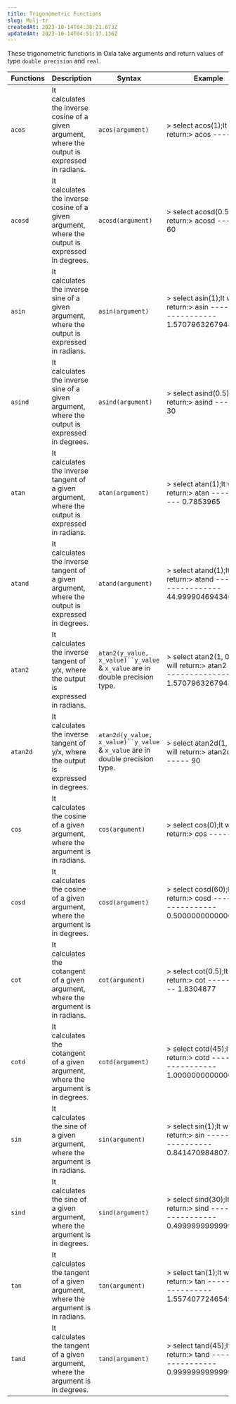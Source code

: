 ```yaml
---
title: Trigonometric Functions
slug: Mulj-tr
createdAt: 2023-10-14T04:38:21.673Z
updatedAt: 2023-10-14T04:51:17.136Z
---
```


These trigonometric functions in Oxla take arguments and return values of type `double precision` and `real`.

| **Functions** | **Description**                                                                                  | **Syntax**                                                                    | **Example**                                                                                                |
| ------------- | ------------------------------------------------------------------------------------------------ | ----------------------------------------------------------------------------- | ---------------------------------------------------------------------------------------------------------- |
| `acos`        | It calculates the inverse cosine of a given argument, where the output is expressed in radians.  | `acos(argument)`                                                              | > select acos(1);It will return:>  acos &#xA;------&#xA;    0                                              |
| `acosd`       | It calculates the inverse cosine of a given argument, where the output is expressed in degrees.  | `acosd(argument)`                                                             | > select acosd(0.5);It will return:>  acosd &#xA;-------&#xA;    60                                        |
| `asin`        | It calculates the inverse sine of a given argument, where the output is expressed in radians.    | `asin(argument)`                                                              | > select asin(1);It will return:>         asin        &#xA;-------------------&#xA; 1.5707963267948966     |
| `asind`       | It calculates the inverse sine of a given argument, where the output is expressed in degrees.    | `asind(argument)`                                                             | > select asind(0.5);It will return:>  asind &#xA;-------&#xA;    30                                        |
| `atan`        | It calculates the inverse tangent of a given argument, where the output is expressed in radians. | `atan(argument)`                                                              | > select atan(1);It will return:>    atan    &#xA;-----------&#xA; 0.7853965                               |
| `atand`       | It calculates the inverse tangent of a given argument, where the output is expressed in degrees. | `atand(argument)`                                                             | > select atand(1);It will return:>        atand       &#xA;-------------------&#xA; 44.99990469434657      |
| `atan2`       | It calculates the inverse tangent of y/x, where the output is expressed in radians.              | `atan2(y_value, x_value)``y_value` & `x_value` are in double precision type.  | > select atan2(1, 0);It will return:>        atan2        &#xA;-------------------&#xA; 1.5707963267948966 |
| `atan2d`      | It calculates the inverse tangent of y/x, where the output is expressed in degrees.              | `atan2d(y_value, x_value)``y_value` & `x_value` are in double precision type. | > select atan2d(1, 0);It will return:>  atan2d &#xA;--------&#xA;     90                                   |
| `cos`         | It calculates the cosine of a given argument, where the argument is in radians.                  | `cos(argument)`                                                               | > select cos(0);It will return:>  cos &#xA;-----&#xA;   1                                                  |
| `cosd`        | It calculates the cosine of a given argument, where the argument is in degrees.                  | `cosd(argument)`                                                              | > select cosd(60);It will return:>         cosd        &#xA;-------------------&#xA; 0.5000000000000001    |
| `cot`         | It calculates the cotangent of a given argument, where the argument is in radians.               | `cot(argument)`                                                               | > select cot(0.5);It will return:>    cot    &#xA;-----------&#xA; 1.8304877                               |
| `cotd`        | It calculates the cotangent of a given argument, where the argument is in degrees.               | `cotd(argument)`                                                              | > select cotd(45);It will return:>         cotd        &#xA;-------------------&#xA; 1.0000000000000002    |
| `sin`         | It calculates the sine of a given argument, where the argument is in radians.                    | `sin(argument)`                                                               | > select sin(1);It will return:>         sin         &#xA;-------------------&#xA; 0.8414709848078965      |
| `sind`        | It calculates the sine of a given argument, where the argument is in degrees.                    | `sind(argument)`                                                              | > select sind(30);It will return:>         sind         &#xA;-------------------&#xA; 0.49999999999999994  |
| `tan`         | It calculates the tangent of a given argument, where the argument is in radians.                 | `tan(argument)`                                                               | > select tan(1);It will return:>         tan         &#xA;-------------------&#xA; 1.5574077246549023      |
| `tand`        | It calculates the tangent of a given argument, where the argument is in degrees.                 | `tand(argument)`                                                              | > select tand(45);It will return:>         tand        &#xA;-------------------&#xA; 0.9999999999999999    |

